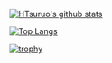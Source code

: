 [![HTsuruo's github stats](https://github-readme-stats.vercel.app/api?username=HTsuruo&theme=buefy&show_icons=true)](https://github.com/anuraghazra/github-readme-stats)

[![Top Langs](https://github-readme-stats.vercel.app/api/top-langs/?username=HTsuruo&theme=buefy&layout=compact
)](https://github.com/anuraghazra/github-readme-stats)

[![trophy](https://github-profile-trophy.vercel.app/?username=HTsuruo)](https://github.com/HTsuruo "trophy")
